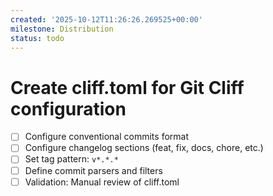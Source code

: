```yaml
---
created: '2025-10-12T11:26:26.269525+00:00'
milestone: Distribution
status: todo
---
```


# Create cliff.toml for Git Cliff configuration

- [ ] Configure conventional commits format
- [ ] Configure changelog sections (feat, fix, docs, chore, etc.)
- [ ] Set tag pattern: `v*.*.*`
- [ ] Define commit parsers and filters
- [ ] Validation: Manual review of cliff.toml
